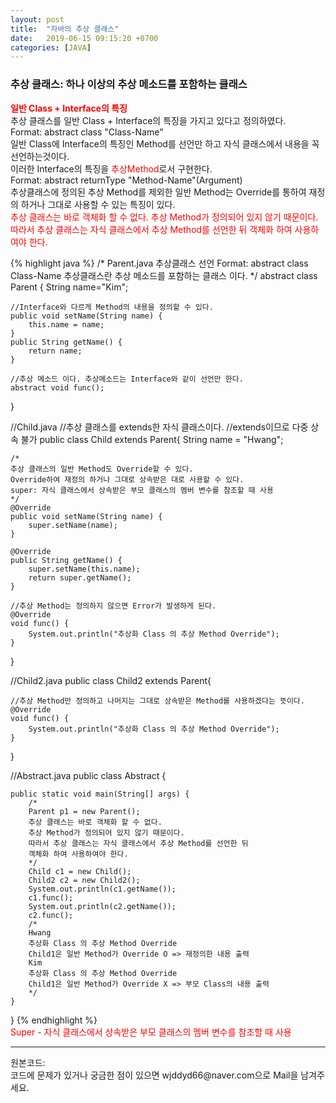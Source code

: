 ```yaml
---
layout: post
title:  "자바의 추상 클래스"
date:   2019-06-15 09:15:20 +0700
categories: [JAVA]
---
```


###  추상 클래스: 하나 이상의 추상 메소드를 포함하는 클래스
<span style ="color: red">**일반 Class + Interface의 특징**</span>  
추상 클래스를 일반 Class + Interface의 특징을 가지고 있다고 정의하였다.  
Format: abstract class "Class-Name"  
일반 Class에 Interface의 특징인 Method를 선언만 하고 자식 클래스에서 내용을 꼭 선언하는것이다.  
이러한 Interface의 특징을 <span style ="color: red">추상Method</span>로서 구현한다.  
Format: abstract returnType "Method-Name"(Argument)  
추상클래스에 정의된 추상 Method를 제외한 일반 Method는 Override를 통하여 재정의 하거나 그대로 사용할 수 있는 특징이 있다.  
<span style ="color: red">추상 클래스는 바로 객체화 할 수 없다. 추상 Method가 정의되어 있지 않기 때문이다. 따라서 추상 클래스는 자식 클래스에서 추상 Method를 선언한 뒤
객체화 하여 사용하여야 한다.</span>  

{% highlight java %}
/*
Parent.java
추상클래스 선언
Format: abstract class Class-Name
추상클래스란 추상 메소드를 포함하는 클래스 이다.
*/
abstract class Parent {
	String name="Kim";
	
	//Interface와 다르게 Method의 내용을 정의할 수 있다.
	public void setName(String name) {
		this.name = name;
	}
	public String getName() {
		return name;
	}
	
	//추상 메소드 이다. 추상메소드는 Interface와 같이 선언만 한다.
	abstract void func();

}

//Child.java
//추상 클래스를 extends한 자식 클래스이다.
//extends이므로 다중 상속 불가
public class Child extends Parent{
	String name = "Hwang";
	
	/*
	추상 클래스의 일반 Method도 Override할 수 있다.
	Override하여 재정의 하거나 그대로 상속받은 대로 사용할 수 있다.
	super: 자식 클래스에서 상속받은 부모 클래스의 멤버 변수를 참조할 때 사용 
	*/
	@Override
	public void setName(String name) {
		super.setName(name);
	}
	
	@Override
	public String getName() {
		super.setName(this.name);
		return super.getName();
	}
	
	//추상 Method는 정의하지 않으면 Error가 발생하게 된다.
	@Override
	void func() {
		System.out.println("추상화 Class 의 추상 Method Override");
	}

}

//Child2.java
public class Child2 extends Parent{
	
	//추상 Method만 정의하고 나머지는 그대로 상속받은 Method를 사용하겠다는 뜻이다.
	@Override
	void func() {
		System.out.println("추상화 Class 의 추상 Method Override");
	}

}

//Abstract.java
public class Abstract {
	
	public static void main(String[] args) {
		/*
		Parent p1 = new Parent(); 
		추상 클래스는 바로 객체화 할 수 없다.
		추상 Method가 정의되어 있지 않기 때문이다.
		따라서 추상 클래스는 자식 클래스에서 추상 Method를 선언한 뒤
		객체화 하여 사용하여야 한다.
		*/
		Child c1 = new Child();
		Child2 c2 = new Child2();
		System.out.println(c1.getName());
		c1.func();
		System.out.println(c2.getName());
		c2.func();
		/*
		Hwang
		추상화 Class 의 추상 Method Override
		Child1은 일반 Method가 Override O => 재정의한 내용 출력
		Kim
		추상화 Class 의 추상 Method Override
		Child1은 일반 Method가 Override X => 부모 Class의 내용 출력
		*/
	}
}
{% endhighlight %}  
<span style ="color: red"> Super -  자식 클래스에서 상속받은 부모 클래스의 멤버 변수를 참조할 때 사용</span>

<hr>
원본코드: <https://github.com/wjddyd66/JAVA/tree/master/Abstract><br>
코드에 문제가 있거나 궁금한 점이 있으면 wjddyd66@naver.com으로  Mail을 남겨주세요.